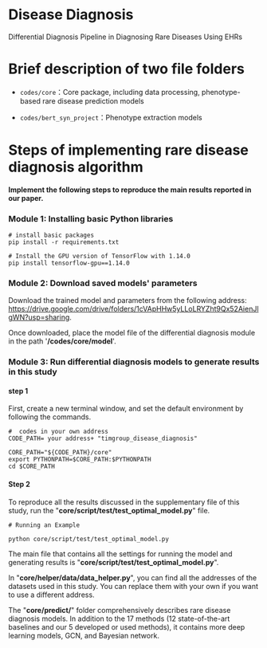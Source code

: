 # Disease Diagnosis

Differential Diagnosis Pipeline in Diagnosing Rare Diseases Using EHRs





# Brief description of two file folders

- `codes/core`：Core package, including data processing, phenotype-based rare disease prediction models

- `codes/bert_syn_project`：Phenotype extraction models 

  



# Steps of implementing rare disease diagnosis algorithm

#### Implement the following steps to reproduce the main results reported in our paper.



### Module 1: Installing basic Python libraries

```
# install basic packages
pip install -r requirements.txt

# Install the GPU version of TensorFlow with 1.14.0
pip install tensorflow-gpu==1.14.0
```





### Module 2: Download saved models' parameters

Download the trained model and parameters from the following address: https://drive.google.com/drive/folders/1cVApHHw5yLLoLRYZht9Qx52AienJlgWN?usp=sharing. 



Once downloaded, place the model file of the differential diagnosis module in the path '**/codes/core/model**'.





###  Module 3: Run differential diagnosis models to generate results in this study

#### step 1

First, create a new terminal window, and set the default environment by following the commands.

```
#  codes in your own address
CODE_PATH= your address+ "timgroup_disease_diagnosis"

CORE_PATH="${CODE_PATH}/core"
export PYTHONPATH=$CORE_PATH:$PYTHONPATH
cd $CORE_PATH
```



#### Step 2

To reproduce all the results discussed in the supplementary file of this study, run the "**core/script/test/test_optimal_model.py**" file.

```
# Running an Example

python core/script/test/test_optimal_model.py
```



The main file that contains all the settings for running the model and generating results is "**core/script/test/test_optimal_model.py**".



In "**core/helper/data/data_helper.py**", you can find all the addresses of the datasets used in this study. You can replace them with your own if you want to use a different address.



The "**core/predict/**" folder comprehensively describes rare disease diagnosis models. In addition to the 17 methods (12 state-of-the-art baselines and our 5 developed or used methods), it contains more deep learning models, GCN, and Bayesian network.







